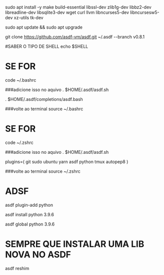 sudo apt install -y make build-essential libssl-dev zlib1g-dev libbz2-dev libreadline-dev libsqlite3-dev wget curl llvm libncurses5-dev libncursesw5-dev xz-utils tk-dev

sudo apt update && sudo apt upgrade

git clone https://github.com/asdf-vm/asdf.git ~/.asdf --branch v0.8.1

#SABER O TIPO DE SHELL
echo $SHELL

# SE FOR <bash>
code ~/.bashrc

###adicione isso no aquivo
. $HOME/.asdf/asdf.sh

. $HOME/.asdf/completions/asdf.bash

###volte ao terminal
source ~/.bashrc

# SE FOR <Zsh>

code ~/.zshrc

###adicione isso no aquivo
. $HOME/.asdf/asdf.sh

plugins=(
  git
  sudo
  ubuntu
  yarn
  asdf
  python
  tmux
  autopep8
  )

###volte ao terminal
source ~/.zshrc

# ADSF

asdf plugin-add python

asdf install python 3.9.6

asdf global python 3.9.6

# SEMPRE QUE INSTALAR UMA LIB NOVA NO ASDF
asdf reshim

